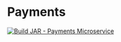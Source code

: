 # Payments
[![Build JAR - Payments Microservice](https://github.com/Obligatorio-Devops-Danya-Hernan/MS-Payments/actions/workflows/maven.yml/badge.svg?branch=master)](https://github.com/Obligatorio-Devops-Danya-Hernan/MS-Payments/actions/workflows/maven.yml)